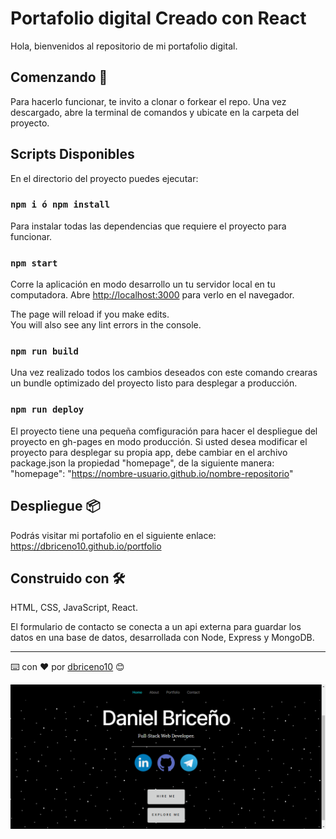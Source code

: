# Portafolio digital Creado con React

Hola, bienvenidos al repositorio de mi portafolio digital.

## Comenzando 🚀

Para hacerlo funcionar, te invito a clonar o forkear el repo. Una vez descargado, abre la terminal de comandos y ubicate en la carpeta del proyecto.
## Scripts Disponibles

En el directorio del proyecto puedes ejecutar:

### `npm i ó npm install`
Para instalar todas las dependencias que requiere el proyecto para funcionar.

### `npm start`

Corre la aplicación en modo desarrollo un tu servidor local en tu computadora.
Abre [http://localhost:3000](http://localhost:3000) para verlo en el navegador.

The page will reload if you make edits.\
You will also see any lint errors in the console.

### `npm run build`

Una vez realizado todos los cambios deseados con este comando crearas un bundle optimizado del proyecto listo para desplegar a producción.

### `npm run deploy`

El proyecto tiene una pequeña comfiguración para hacer el despliegue del proyecto en gh-pages en modo producción. Si usted desea modificar el proyecto para desplegar su propia app, debe cambiar en el archivo package.json la propiedad "homepage", de la siguiente manera: "homepage": "https://nombre-usuario.github.io/nombre-repositorio"

## Despliegue 📦

Podrás visitar mi portafolio en el siguiente enlace: https://dbriceno10.github.io/portfolio

## Construido con 🛠️

HTML, CSS, JavaScript, React.

El formulario de contacto se conecta a un api externa para guardar los datos en una base de datos, desarrollada con Node, Express y MongoDB.

---
⌨️ con ❤️ por [dbriceno10](https://github.com/dbriceno10) 😊

<img src="./public/home-portfolio.png"/>